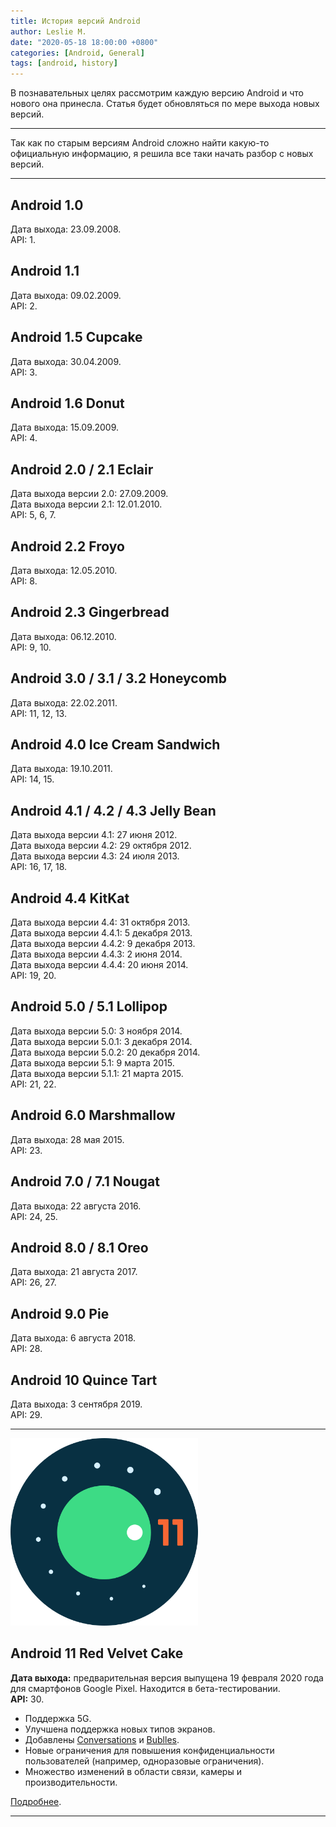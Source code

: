 ```yaml
---
title: История версий Android
author: Leslie M.
date: "2020-05-18 18:00:00 +0800"
categories: [Android, General]
tags: [android, history]
---
```


В познавательных целях рассмотрим каждую версию Android и что нового она принесла.
Статья будет обновляться по мере выхода новых версий.

***
Так как  по старым версиям Android сложно найти какую-то официальную информацию,
я решила все таки начать разбор с новых версий.

***


## Android 1.0

Дата выхода: 23.09.2008.  
API: 1.

<!-- - Первая стабильный версия.
- Магазин приложений. В отличии от iOS, в Android магазин приложений существует
  с самой первой версии. Если верить статьям, то владельцам iPod Touch приходилось
  даже доплачивать, чтобы получить доступ к Android Market (так раньше назывался
  Google Play).
- Набор приложений Google - Gmail, карты, календарь, Youtube итд.
- Кастомизация главного экрана, т.е. была возможность убрать ненужные приложения
  с главного экрана, установить обои.
- Синхронизация с Google.
- Media Player - управление медиа-файлами. Эта версия не поддерживала видео и
  Bluetooth.
- Уведомления. Отображались в строке состояния, при этом уже можно было установить
  тип оповещения для уведомлений. -->


## Android 1.1

Дата выхода: 09.02.2009.  
API: 2.

<!-- - Добавлена подробная информация о компаниях на Google Maps, а также с этого
  момента можно оставлять свои комментарии.
- Увеличен период отключения экрана при совершении звонка по громкой связи.
  Добавлены кнопки "скрыть" и "показать" для панели набора номера.
- Вложения, полученые через MMS, можно сохранить. -->


## Android 1.5 Cupcake

Дата выхода: 30.04.2009.  
API: 3.

<!-- - Клавиатура теперь поддерживает функцию автозаполнения и реагирует на поворот
  экрана. Можно установить стороннюю клавиатуру.
- Виджеты и папки для приложений на главном экране.
- Запись и воспроизведение видео в форматах MPEG-4 и 3GP.
- Добавлена поддержка Bluetooth профиля A2DP (передача аудио к беспроводной
  гарнитуре или другому устройству) и ​​AVRCP (позволяет создать устройства с
  функциями дистанционного управления).
- Обновление WebKit и Squirrelfish Javascript Engine.
- Возможность публикации фото и видео в интернете.
- Поиск по веб-странице и возможность работы с текстом (копирование, вставка).
- Изменен список контактов и история звонков (картинки для избранных контактов,
  дата и время вызова, открытие карточки контакта в одно касание из истории звонков).
- Анимация при переходе от одного экрана к другому. -->


## Android 1.6 Donut

Дата выхода: 15.09.2009.  
API: 4.


## Android 2.0 / 2.1 Eclair

Дата выхода версии 2.0: 27.09.2009.  
Дата выхода версии 2.1: 12.01.2010.  
API: 5, 6, 7.


## Android 2.2 Froyo

Дата выхода: 12.05.2010.  
API: 8.


## Android 2.3 Gingerbread

Дата выхода: 06.12.2010.  
API: 9, 10.


## Android 3.0 / 3.1 / 3.2 Honeycomb

Дата выхода: 22.02.2011.  
API: 11, 12, 13.


## Android 4.0 Ice Cream Sandwich

Дата выхода: 19.10.2011.  
API: 14, 15.


## Android 4.1 / 4.2 / 4.3 Jelly Bean

Дата выхода версии 4.1: 27 июня 2012.  
Дата выхода версии 4.2: 29 октября 2012.  
Дата выхода версии 4.3: 24 июля 2013.  
API: 16, 17, 18.


## Android 4.4 KitKat

Дата выхода версии 4.4: 31 октября 2013.  
Дата выхода версии 4.4.1: 5 декабря 2013.  
Дата выхода версии 4.4.2: 9 декабря 2013.  
Дата выхода версии 4.4.3: 2 июня 2014.  
Дата выхода версии 4.4.4: 20 июня 2014.  
API: 19, 20.


## Android 5.0 / 5.1 Lollipop

Дата выхода версии 5.0: 3 ноября 2014.  
Дата выхода версии 5.0.1: 3 декабря 2014.  
Дата выхода версии 5.0.2: 20 декабря 2014.  
Дата выхода версии 5.1: 9 марта 2015.  
Дата выхода версии 5.1.1: 21 марта 2015.  
API: 21, 22.


## Android 6.0 Marshmallow

Дата выхода: 28 мая 2015.  
API: 23.


## Android 7.0 / 7.1 Nougat

Дата выхода: 22 августа 2016.  
API: 24, 25.


## Android 8.0 / 8.1 Oreo

Дата выхода: 21 августа 2017.  
API: 26, 27.


## Android 9.0 Pie

Дата выхода: 6 августа 2018.  
API: 28.


## Android 10 Quince Tart

Дата выхода: 3 сентября 2019.  
API: 29.


***

<img src="/assets/img/posts/android-version/android-11.png" alt="demo header" height="300"/>

## Android 11 Red Velvet Cake

**Дата выхода:** предварительная версия выпущена 19 февраля 2020 года для смартфонов Google Pixel. Находится в бета-тестировании.  
**API:** 30.

- Поддержка 5G.
- Улучшена поддержка новых типов экранов.
- Добавлены [Conversations][android-11-conversations] и [Bublles][android-11-bublles].
- Новые ограничения для повышения конфиденциальности пользователей (например, одноразовые ограничения).
- Множество изменений в области связи, камеры и производительности.

[Подробнее][android-11-bimlibik].

***

<!-- Ссылки -->

<!-- Android 11 -->
[android-11-conversations]: https://developer.android.com/preview/features/conversations "developer.android.com"
[android-11-bublles]: https://developer.android.com/guide/topics/ui/bubbles "developer.android.com"
[android-11-bimlibik]: /posts/android-11/
